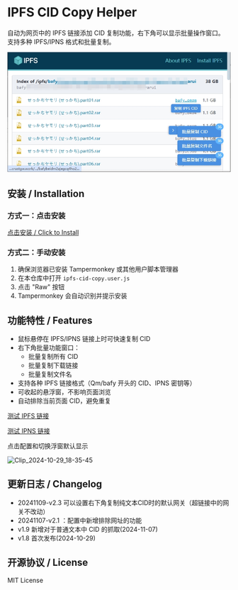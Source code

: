 # IPFS CID Copy Helper

自动为网页中的 IPFS 链接添加 CID 复制功能，右下角可以显示批量操作窗口。
支持多种 IPFS/IPNS 格式和批量复制。

<div align="center">
  <img src="img/example1.4.jpg" width="800" alt="示例1">
</div>

## 安装 / Installation

### 方式一：点击安装
[点击安装 / Click to Install](https://github.com/cenglin123/ipfs-cid-copy-helper/raw/main/ipfs-cid-copy.user.js)

### 方式二：手动安装
1. 确保浏览器已安装 Tampermonkey 或其他用户脚本管理器
2. 在本仓库中打开 `ipfs-cid-copy.user.js`
3. 点击 "Raw" 按钮
4. Tampermonkey 会自动识别并提示安装

## 功能特性 / Features
- 鼠标悬停在 IPFS/IPNS 链接上时可快速复制 CID
- 右下角批量功能窗口：
  - 批量复制所有 CID
  - 批量复制下载链接
  - 批量复制文件名
- 支持各种 IPFS 链接格式（Qm/bafy 开头的 CID、IPNS 密钥等）
- 可收起的悬浮窗，不影响页面浏览
- 自动排除当前页面 CID，避免重复

[测试 IPFS 链接](https://gw-seattle.crustcloud.io/ipfs/bafybeihzpvolsy7kt2ug37nwau2d4a5cfcl3bvafsssphpdw7voi5rjadm?filename=wukong.png)

[测试 IPNS 链接](https://gw-seattle.crustcloud.io/ipns/k51qzi5uqu5dh1ts2qvcw3069src00zyjw0qmwdkb102k8q4ft8bztw75iwi25)

点击配置和切换浮窗默认显示

![Clip_2024-10-29_18-35-45](https://github.com/user-attachments/assets/05158531-d314-4406-978c-8616ad2bd4b8)


## 更新日志 / Changelog

- 20241109-v2.3 可以设置右下角复制纯文本CID时的默认网关（超链接中的网关不改动）
- 20241107-v2.1 ：配置中新增排除网址的功能
- v1.9 新增对于普通文本中 CID 的抓取(2024-11-07)
- v1.8 首次发布(2024-10-29)


## 开源协议 / License
MIT License

